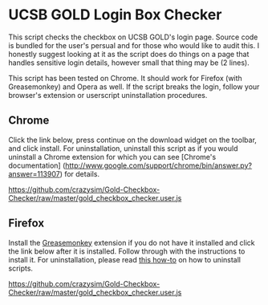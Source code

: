 # UCSB GOLD Login Box Checker

This script checks the checkbox on UCSB GOLD's login page. Source code is
bundled for the user's persual and for those who would like to audit this.
I honestly suggest looking at it as the script does do things on a page that handles
 sensitive login details, however small that thing may be (2 lines). 

This script has been tested on Chrome. It should work for Firefox (with
Greasemonkey) and Opera as well. If the script breaks the login, follow your
browser's extension or userscript uninstallation procedures.

## Chrome

Click the link below, press continue on the download widget on the toolbar, and
click install. For uninstallation, uninstall this script as if you would
uninstall a Chrome extension for which you can see [Chrome's documentation]
(http://www.google.com/support/chrome/bin/answer.py?answer=113907) for details. 

https://github.com/crazysim/Gold-Checkbox-Checker/raw/master/gold_checkbox_checker.user.js

## Firefox

Install the [Greasemonkey](https://addons.mozilla.org/en-US/firefox/addon/greasemonkey/)
extension if you do not have it installed and click the link below after it is installed.
Follow through with the instructions to install it. For uninstallation, 
please read [this how-to](http://techie-buzz.com/how-to/uninstall-remove-greasemonkey-scripts.html)
on how to uninstall scripts.

https://github.com/crazysim/Gold-Checkbox-Checker/raw/master/gold_checkbox_checker.user.js
